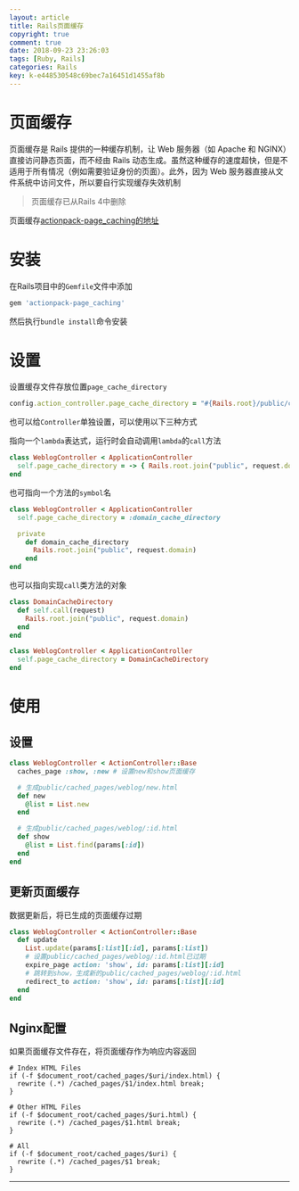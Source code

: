```yaml
---
layout: article
title: Rails页面缓存
copyright: true
comment: true
date: 2018-09-23 23:26:03
tags: [Ruby, Rails]
categories: Rails
key: k-e448530548c69bec7a16451d1455af8b
---
```


页面缓存
======
页面缓存是 Rails 提供的一种缓存机制，让 Web 服务器（如 Apache 和 NGINX）直接访问静态页面，而不经由 Rails 动态生成。虽然这种缓存的速度超快，但是不适用于所有情况（例如需要验证身份的页面）。此外，因为 Web 服务器直接从文件系统中访问文件，所以要自行实现缓存失效机制


> 页面缓存已从Rails 4中删除


页面缓存[actionpack-page_caching的地址](https://github.com/rails/actionpack-page_caching)

<!-- more -->

安装
======

在Rails项目中的`Gemfile`文件中添加

``` ruby
gem 'actionpack-page_caching'
```

然后执行`bundle install`命令安装

设置
=======

设置缓存文件存放位置`page_cache_directory`

``` ruby
config.action_controller.page_cache_directory = "#{Rails.root}/public/cached_pa​​ges"
```

也可以给`Controller`单独设置，可以使用以下三种方式

指向一个`lambda`表达式，运行时会自动调用`lambda`的`call`方法

``` ruby
class WeblogController < ApplicationController
  self.page_cache_directory = -> { Rails.root.join("public", request.domain) }
end
```

也可指向一个方法的`symbol`名

``` ruby
class WeblogController < ApplicationController
  self.page_cache_directory = :domain_cache_directory

  private
    def domain_cache_directory
      Rails.root.join("public", request.domain)
    end
end
```

也可以指向实现`call`类方法的对象

``` ruby
class DomainCacheDirectory
  def self.call(request)
    Rails.root.join("public", request.domain)
  end
end

class WeblogController < ApplicationController
  self.page_cache_directory = DomainCacheDirectory
end
```

使用
======

设置
------

``` ruby
class WeblogController < ActionController::Base
  caches_page :show, :new # 设置new和show页面缓存

  # 生成public/cached_pa​​ges/weblog/new.html
  def new
    @list = List.new
  end

  # 生成public/cached_pa​​ges/weblog/:id.html
  def show
    @list = List.find(params[:id])
  end
end
```

更新页面缓存
------
数据更新后，将已生成的页面缓存过期

``` ruby
class WeblogController < ActionController::Base
  def update
    List.update(params[:list][:id], params[:list])
    # 设置public/cached_pa​​ges/weblog/:id.html已过期
    expire_page action: 'show', id: params[:list][:id]
    # 跳转到show，生成新的public/cached_pa​​ges/weblog/:id.html
    redirect_to action: 'show', id: params[:list][:id]
  end
end
```

Nginx配置
------

如果页面缓存文件存在，将页面缓存作为响应内容返回

``` nginx
# Index HTML Files
if (-f $document_root/cached_pa​​ges/$uri/index.html) {
  rewrite (.*) /cached_pa​​ges/$1/index.html break;
}

# Other HTML Files
if (-f $document_root/cached_pa​​ges/$uri.html) {
  rewrite (.*) /cached_pa​​ges/$1.html break;
}

# All
if (-f $document_root/cached_pa​​ges/$uri) {
  rewrite (.*) /cached_pa​​ges/$1 break;
}
```

---